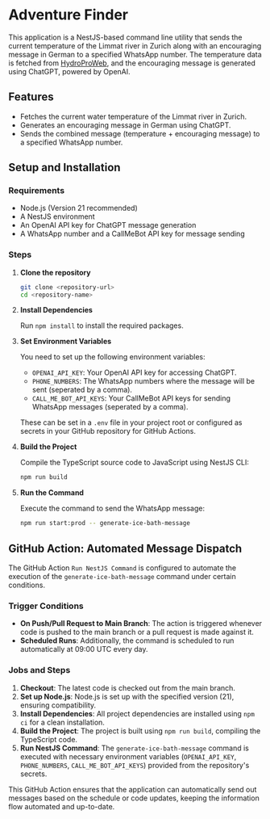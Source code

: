 
# Adventure Finder

This application is a NestJS-based command line utility that sends the current temperature of the Limmat river in Zurich along with an encouraging message in German to a specified WhatsApp number. The temperature data is fetched from [HydroProWeb](https://hydroproweb.zh.ch/Listen/AktuelleWerte/AktWassertemp.html), and the encouraging message is generated using ChatGPT, powered by OpenAI.

## Features

- Fetches the current water temperature of the Limmat river in Zurich.
- Generates an encouraging message in German using ChatGPT.
- Sends the combined message (temperature + encouraging message) to a specified WhatsApp number.

## Setup and Installation

### Requirements

- Node.js (Version 21 recommended)
- A NestJS environment
- An OpenAI API key for ChatGPT message generation
- A WhatsApp number and a CallMeBot API key for message sending

### Steps

1. **Clone the repository**

   ```bash
   git clone <repository-url>
   cd <repository-name>
   ```

2. **Install Dependencies**

   Run `npm install` to install the required packages.

3. **Set Environment Variables**

   You need to set up the following environment variables:
    - `OPENAI_API_KEY`: Your OpenAI API key for accessing ChatGPT.
    - `PHONE_NUMBERS`: The WhatsApp numbers where the message will be sent (seperated by a comma).
    - `CALL_ME_BOT_API_KEYS`: Your CallMeBot API keys for sending WhatsApp messages (seperated by a comma).

   These can be set in a `.env` file in your project root or configured as secrets in your GitHub repository for GitHub Actions.

4. **Build the Project**

   Compile the TypeScript source code to JavaScript using NestJS CLI:

   ```bash
   npm run build
   ```

5. **Run the Command**

   Execute the command to send the WhatsApp message:

   ```bash
   npm run start:prod -- generate-ice-bath-message
   ```

## GitHub Action: Automated Message Dispatch

The GitHub Action `Run NestJS Command` is configured to automate the execution of the `generate-ice-bath-message` command under certain conditions.

### Trigger Conditions

- **On Push/Pull Request to Main Branch**: The action is triggered whenever code is pushed to the main branch or a pull request is made against it.
- **Scheduled Runs**: Additionally, the command is scheduled to run automatically at 09:00 UTC every day.

### Jobs and Steps

1. **Checkout**: The latest code is checked out from the main branch.
2. **Set up Node.js**: Node.js is set up with the specified version (21), ensuring compatibility.
3. **Install Dependencies**: All project dependencies are installed using `npm ci` for a clean installation.
4. **Build the Project**: The project is built using `npm run build`, compiling the TypeScript code.
5. **Run NestJS Command**: The `generate-ice-bath-message` command is executed with necessary environment variables (`OPENAI_API_KEY`, `PHONE_NUMBERS`, `CALL_ME_BOT_API_KEYS`) provided from the repository's secrets.

This GitHub Action ensures that the application can automatically send out messages based on the schedule or code updates, keeping the information flow automated and up-to-date.